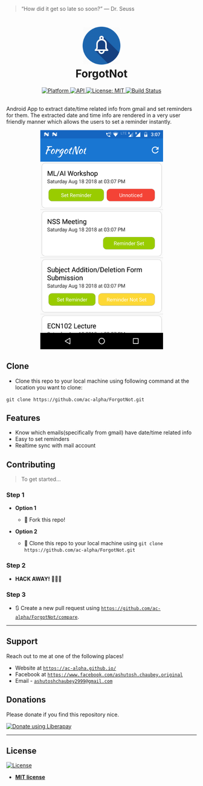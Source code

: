 
> “How did it get so late so soon?” 
― Dr. Seuss


# <div align="center"> <img src="https://github.com/ac-alpha/ForgotNot/blob/master/app/src/main/res/drawable/ic_app.png" width="100px"/> <br> ForgotNot </div>

<div align="center">
	<a href="https://www.android.com">
    <img src="https://img.shields.io/badge/platform-Android-blue.svg"
      alt="Platform" />
  </a>
	<a href="https://android-arsenal.com/api?level=21">
    <img src="https://img.shields.io/badge/API-21%2B-lightgrey.svg?style=flat"
      alt="API" />
  </a>
	<a href="https://github.com/ac-alpha/ForgotNot/blob/master/LICENSE">
    <img src="https://img.shields.io/badge/License-MIT-orange.svg"
      alt="License: MIT" />
  </a>
  <a href="https://travis-ci.com/ac-alpha/ForgotNot">
    <img src="https://travis-ci.com/ac-alpha/ForgotNot.svg?token=tJqhbYs6pas7vKLQJn6U&branch=master"
      alt="Build Status" />
  </a>
</div><br>

Android App to extract date/time related info from gmail and set reminders for them. The extracted date and time info are rendered in a very user friendly manner which allows the users to set a reminder instantly.

<div align="center">
<img src="https://github.com/ac-alpha/ForgotNot/blob/master/ForgotNot%20Sample.png" width="325px"/>
</div>

## Clone

- Clone this repo to your local machine using following command at the location you want to clone:

```git clone https://github.com/ac-alpha/ForgotNot.git```



## Features

- Know which emails(specifically from gmail) have date/time related info
- Easy to set reminders
- Realtime sync with mail account



## Contributing

> To get started...

### Step 1

- **Option 1**
    - 🍴 Fork this repo!

- **Option 2**
    - 👯 Clone this repo to your local machine using `git clone https://github.com/ac-alpha/ForgotNot.git`

### Step 2

- **HACK AWAY!** 🔨🔨🔨

### Step 3

- 🔃 Create a new pull request using <a href="https://github.com/ac-alpha/ForgotNot/compare/" target="_blank">`https://github.com/ac-alpha/ForgotNot/compare`</a>.

---


## Support

Reach out to me at one of the following places!

- Website at <a href="https://ac-alpha.github.io/" target="_blank">`https://ac-alpha.github.io/`</a>
- Facebook at <a href="https://www.facebook.com/ashutosh.chaubey.original" target="_blank">`https://www.facebook.com/ashutosh.chaubey.original`</a>
- Email - <a href="mailto:ashutoshchaubey2999@gmail.com" target="_blank">`ashutoshchaubey2999@gmail.com`</a>

## Donations 
Please donate if you find this repository nice.

<noscript><a href="https://liberapay.com/ashutoshchaubey/donate"><img alt="Donate using Liberapay" src="https://liberapay.com/assets/widgets/donate.svg"></a></noscript>


---

## License

[![License](http://img.shields.io/:license-mit-blue.svg?style=flat-square)](http://badges.mit-license.org)

- **[MIT license](http://opensource.org/licenses/mit-license.php)**
